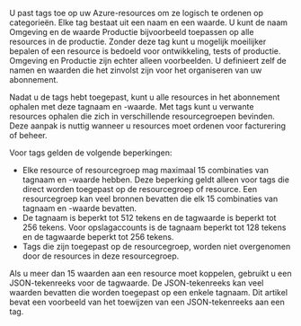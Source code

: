 U past tags toe op uw Azure-resources om ze logisch te ordenen op categorieën. Elke tag bestaat uit een naam en een waarde. U kunt de naam Omgeving en de waarde Productie bijvoorbeeld toepassen op alle resources in de productie. Zonder deze tag kunt u mogelijk moeilijker bepalen of een resource is bedoeld voor ontwikkeling, tests of productie. Omgeving en Productie zijn echter alleen voorbeelden. U definieert zelf de namen en waarden die het zinvolst zijn voor het organiseren van uw abonnement.

Nadat u de tags hebt toegepast, kunt u alle resources in het abonnement ophalen met deze tagnaam en -waarde. Met tags kunt u verwante resources ophalen die zich in verschillende resourcegroepen bevinden. Deze aanpak is nuttig wanneer u resources moet ordenen voor facturering of beheer.

Voor tags gelden de volgende beperkingen:

* Elke resource of resourcegroep mag maximaal 15 combinaties van tagnaam en -waarde hebben. Deze beperking geldt alleen voor tags die direct worden toegepast op de resourcegroep of resource. Een resourcegroep kan veel bronnen bevatten die elk 15 combinaties van tagnaam en -waarde bevatten. 
* De tagnaam is beperkt tot 512 tekens en de tagwaarde is beperkt tot 256 tekens. Voor opslagaccounts is de tagnaam beperkt tot 128 tekens en de tagwaarde beperkt tot 256 tekens.
* Tags die zijn toegepast op de resourcegroep, worden niet overgenomen door de resources in deze resourcegroep. 

Als u meer dan 15 waarden aan een resource moet koppelen, gebruikt u een JSON-tekenreeks voor de tagwaarde. De JSON-tekenreeks kan veel waarden bevatten die worden toegepast op een enkele tagnaam. Dit artikel bevat een voorbeeld van het toewijzen van een JSON-tekenreeks aan een tag.